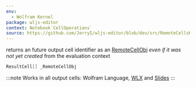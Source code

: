 ```yaml
---
env:
  - Wolfram Kernel
package: wljs-editor
context: Notebook`CellOperations`
source: https://github.com/JerryI/wljs-editor/blob/dev/src/RemoteCellsKernel.wl
---
```

returns an future output cell identifier as an [RemoteCellObj](frontend/Reference/Cells%20and%20Notebook/RemoteCellObj.md) *even if it was not yet created* from the evaluation context

```mathematica
ResultCell[] _RemoteCellObj
```

:::note
Works in all output cells: Wolfram Language, [WLX](frontend/Cell%20types/WLX.md) and [Slides](frontend/Cell%20types/Slides.md)
:::


